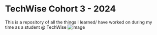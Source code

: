 # TechWise Cohort 3 - 2024 
This is a repository of all the things I learned/ have worked on during my time as a student @ TechWise
![image](https://github.com/ZDavila3/TechWise/assets/115113559/42e1a4ba-9a12-4edf-96f1-3586929df9c6)

